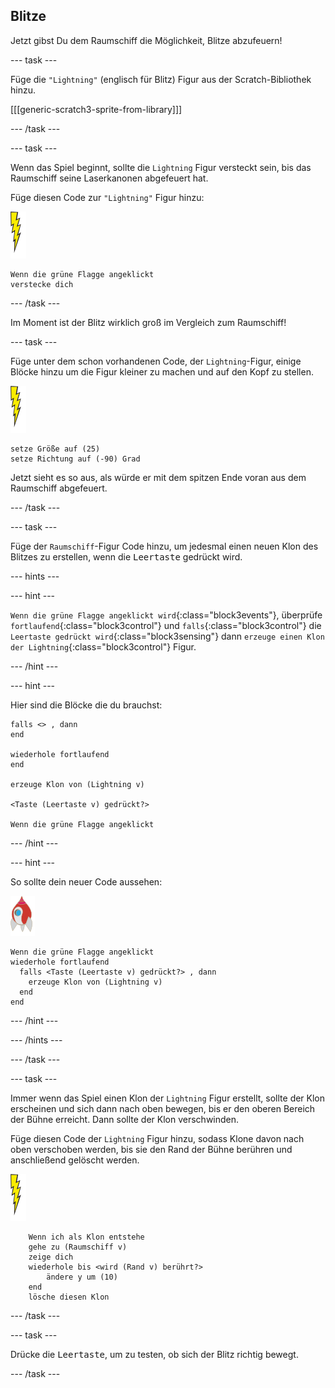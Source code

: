 ## Blitze

Jetzt gibst Du dem Raumschiff die Möglichkeit, Blitze abzufeuern!

\--- task \---

Füge die `"Lightning"` (englisch für Blitz) Figur aus der Scratch-Bibliothek hinzu.

[[[generic-scratch3-sprite-from-library]]]

\--- /task \---

\--- task \---

Wenn das Spiel beginnt, sollte die `Lightning` Figur versteckt sein, bis das Raumschiff seine Laserkanonen abgefeuert hat.

Füge diesen Code zur `"Lightning"` Figur hinzu:

![Blitz-Figur](images/lightning-sprite.png)

```blocks3
Wenn die grüne Flagge angeklickt
verstecke dich
```

\--- /task \---

Im Moment ist der Blitz wirklich groß im Vergleich zum Raumschiff!

\--- task \---

Füge unter dem schon vorhandenen Code, der `Lightning`-Figur, einige Blöcke hinzu um die Figur kleiner zu machen und auf den Kopf zu stellen.

![Blitz-Figur](images/lightning-sprite.png)

```blocks3
setze Größe auf (25)
setze Richtung auf (-90) Grad
```

Jetzt sieht es so aus, als würde er mit dem spitzen Ende voran aus dem Raumschiff abgefeuert.

\--- /task \---

\--- task \---

Füge der `Raumschiff`-Figur Code hinzu, um jedesmal einen neuen Klon des Blitzes zu erstellen, wenn die <kbd>Leertaste</kbd> gedrückt wird.

\--- hints \---

\--- hint \---

`Wenn die grüne Flagge angeklickt wird`{:class="block3events"}, überprüfe `fortlaufend`{:class="block3control"} und `falls`{:class="block3control"} die `Leertaste gedrückt wird`{:class="block3sensing"} dann `erzeuge einen Klon der Lightning`{:class="block3control"} Figur.

\--- /hint \---

\--- hint \---

Hier sind die Blöcke die du brauchst:

```blocks3
falls <> , dann
end

wiederhole fortlaufend
end

erzeuge Klon von (Lightning v)

<Taste (Leertaste v) gedrückt?>

Wenn die grüne Flagge angeklickt
```

\--- /hint \---

\--- hint \---

So sollte dein neuer Code aussehen:

![raumschiff-Figur](images/rocket-sprite.png)

```blocks3
Wenn die grüne Flagge angeklickt
wiederhole fortlaufend 
  falls <Taste (Leertaste v) gedrückt?> , dann 
    erzeuge Klon von (Lightning v)
  end
end
```

\--- /hint \---

\--- /hints \---

\--- /task \---

\--- task \---

Immer wenn das Spiel einen Klon der `Lightning` Figur erstellt, sollte der Klon erscheinen und sich dann nach oben bewegen, bis er den oberen Bereich der Bühne erreicht. Dann sollte der Klon verschwinden.

Füge diesen Code der `Lightning` Figur hinzu, sodass Klone davon nach oben verschoben werden, bis sie den Rand der Bühne berühren und anschließend gelöscht werden.

![Blitz-Figur](images/lightning-sprite.png)

```blocks3
    Wenn ich als Klon entstehe
    gehe zu (Raumschiff v)
    zeige dich
    wiederhole bis <wird (Rand v) berührt?> 
        ändere y um (10)
    end
    lösche diesen Klon
```

\--- /task \---

\--- task \---

Drücke die <kbd>Leertaste</kbd>, um zu testen, ob sich der Blitz richtig bewegt.

\--- /task \---